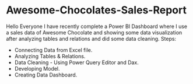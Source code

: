 # Awesome-Chocolates-Sales-Report

Hello Everyone
I have recently complete a Power BI Dashboard where I use a sales data of Awesome Chocolate and showing some data visualization after analyzing tables and relations and did some data cleaning.
Steps:
* Connecting Data from Excel file.
* Analyzing Tables & Relations.
* Data Cleaning - Using Power Query Editor and Dax.
* Developing Model.
* Creating Data Dashboard.
